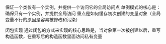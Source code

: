 保证一个类仅有一个实例，并提供一个访问它的全局访问点
单例模式的核心是：确保只有一个实例，并提供全局访问
重点是如何缓存初次创建的变量对象（全局变量不行的原因是容易被修改和污染）

闭包实现
通过闭包的方式来实现的核心思路是，当对象第一次被创建以后，重写构造函数，在重写后的构造函数里面访问私有变量
